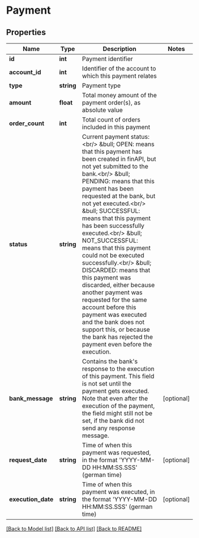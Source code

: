 # Payment

## Properties
Name | Type | Description | Notes
------------ | ------------- | ------------- | -------------
**id** | **int** | Payment identifier | 
**account_id** | **int** | Identifier of the account to which this payment relates | 
**type** | **string** | Payment type | 
**amount** | **float** | Total money amount of the payment order(s), as absolute value | 
**order_count** | **int** | Total count of orders included in this payment | 
**status** | **string** | Current payment status:&lt;br/&gt; &amp;bull; OPEN: means that this payment has been created in finAPI, but not yet submitted to the bank.&lt;br/&gt; &amp;bull; PENDING: means that this payment has been requested at the bank, but not yet executed.&lt;br/&gt; &amp;bull; SUCCESSFUL: means that this payment has been successfully executed.&lt;br/&gt; &amp;bull; NOT_SUCCESSFUL: means that this payment could not be executed successfully.&lt;br/&gt; &amp;bull; DISCARDED: means that this payment was discarded, either because another payment was requested for the same account before this payment was executed and the bank does not support this, or because the bank has rejected the payment even before the execution. | 
**bank_message** | **string** | Contains the bank&#39;s response to the execution of this payment. This field is not set until the payment gets executed. Note that even after the execution of the payment, the field might still not be set, if the bank did not send any response message. | [optional] 
**request_date** | **string** | Time of when this payment was requested, in the format &#39;YYYY-MM-DD HH:MM:SS.SSS&#39; (german time) | [optional] 
**execution_date** | **string** | Time of when this payment was executed, in the format &#39;YYYY-MM-DD HH:MM:SS.SSS&#39; (german time) | [optional] 

[[Back to Model list]](../README.md#documentation-for-models) [[Back to API list]](../README.md#documentation-for-api-endpoints) [[Back to README]](../README.md)



